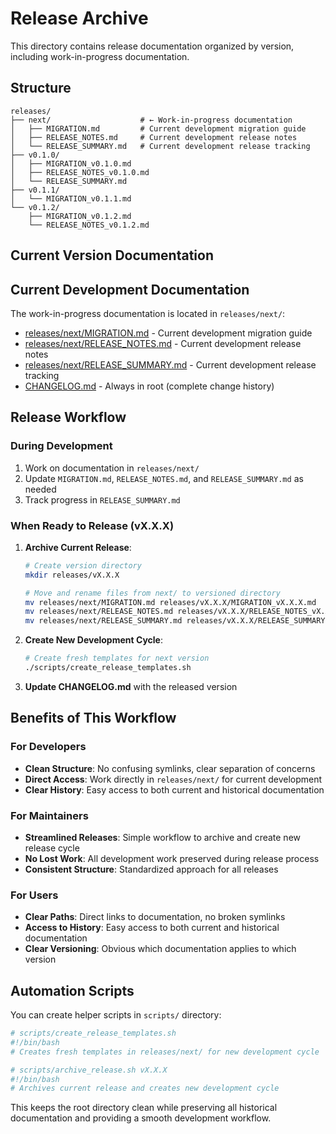 # Release Archive

This directory contains release documentation organized by version, including work-in-progress documentation.

## Structure

```
releases/
├── next/                    # ← Work-in-progress documentation
│   ├── MIGRATION.md         # Current development migration guide
│   ├── RELEASE_NOTES.md     # Current development release notes
│   └── RELEASE_SUMMARY.md   # Current development release tracking
├── v0.1.0/
│   ├── MIGRATION_v0.1.0.md
│   ├── RELEASE_NOTES_v0.1.0.md
│   └── RELEASE_SUMMARY.md
├── v0.1.1/
│   └── MIGRATION_v0.1.1.md
└── v0.1.2/
    ├── MIGRATION_v0.1.2.md
    └── RELEASE_NOTES_v0.1.2.md
```

## Current Version Documentation

## Current Development Documentation

The work-in-progress documentation is located in `releases/next/`:
- [releases/next/MIGRATION.md](next/MIGRATION.md) - Current development migration guide
- [releases/next/RELEASE_NOTES.md](next/RELEASE_NOTES.md) - Current development release notes
- [releases/next/RELEASE_SUMMARY.md](next/RELEASE_SUMMARY.md) - Current development release tracking
- [CHANGELOG.md](../CHANGELOG.md) - Always in root (complete change history)

## Release Workflow

### During Development
1. Work on documentation in `releases/next/`
2. Update `MIGRATION.md`, `RELEASE_NOTES.md`, and `RELEASE_SUMMARY.md` as needed
3. Track progress in `RELEASE_SUMMARY.md`

### When Ready to Release (vX.X.X)
1. **Archive Current Release**:
   ```bash
   # Create version directory
   mkdir releases/vX.X.X
   
   # Move and rename files from next/ to versioned directory
   mv releases/next/MIGRATION.md releases/vX.X.X/MIGRATION_vX.X.X.md
   mv releases/next/RELEASE_NOTES.md releases/vX.X.X/RELEASE_NOTES_vX.X.X.md
   mv releases/next/RELEASE_SUMMARY.md releases/vX.X.X/RELEASE_SUMMARY.md
   ```

2. **Create New Development Cycle**:
   ```bash
   # Create fresh templates for next version
   ./scripts/create_release_templates.sh
   ```

3. **Update CHANGELOG.md** with the released version

## Benefits of This Workflow

### For Developers
- **Clean Structure**: No confusing symlinks, clear separation of concerns
- **Direct Access**: Work directly in `releases/next/` for current development
- **Clear History**: Easy access to both current and historical documentation

### For Maintainers  
- **Streamlined Releases**: Simple workflow to archive and create new release cycle
- **No Lost Work**: All development work preserved during release process
- **Consistent Structure**: Standardized approach for all releases

### For Users
- **Clear Paths**: Direct links to documentation, no broken symlinks
- **Access to History**: Easy access to both current and historical documentation
- **Clear Versioning**: Obvious which documentation applies to which version

## Automation Scripts

You can create helper scripts in `scripts/` directory:

```bash
# scripts/create_release_templates.sh
#!/bin/bash
# Creates fresh templates in releases/next/ for new development cycle

# scripts/archive_release.sh vX.X.X  
#!/bin/bash
# Archives current release and creates new development cycle
```

This keeps the root directory clean while preserving all historical documentation and providing a smooth development workflow.
